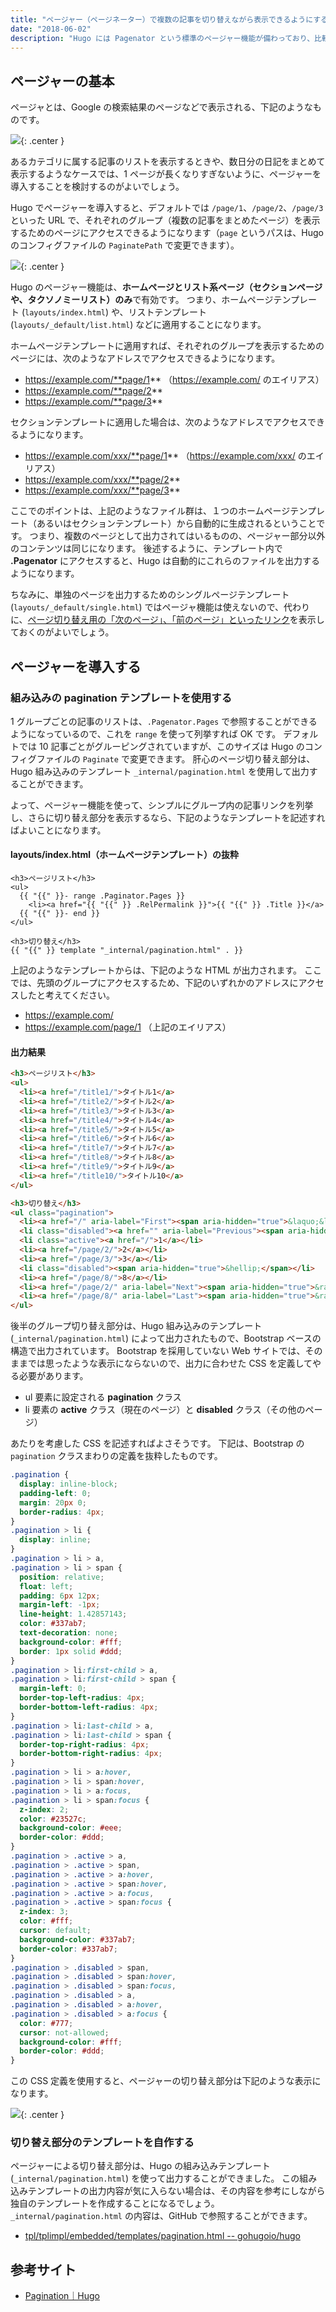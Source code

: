 ```yaml
---
title: "ページャー（ページネーター）で複数の記事を切り替えながら表示できるようにする"
date: "2018-06-02"
description: "Hugo には Pagenator という標準のページャー機能が備わっており、比較的簡単にページャー機能を組み込むことができます。"
---
```


ページャーの基本
----

ページャとは、Google の検索結果のページなどで表示される、下記のようなものです。

![](basic1.png){: .center }

あるカテゴリに属する記事のリストを表示するときや、数日分の日記をまとめて表示するようなケースでは、1 ページが長くなりすぎないように、ページャーを導入することを検討するのがよいでしょう。

Hugo でページャーを導入すると、デフォルトでは `/page/1`、`/page/2`、`/page/3` といった URL で、それぞれのグループ（複数の記事をまとめたページ）を表示するためのページにアクセスできるようになります（`page` というパスは、Hugo のコンフィグファイルの `PaginatePath` で変更できます）。

![](basic2.svg){: .center }

Hugo のページャー機能は、**ホームページとリスト系ページ（セクションページや、タクソノミーリスト）のみ**で有効です。
つまり、ホームページテンプレート (`layouts/index.html`) や、リストテンプレート (`layouts/_default/list.html`) などに適用することになります。

ホームページテンプレートに適用すれば、それぞれのグループを表示するためのページには、次のようなアドレスでアクセスできるようになります。

* https://example.com/**page/1** （https://example.com/ のエイリアス）
* https://example.com/**page/2**
* https://example.com/**page/3**

セクションテンプレートに適用した場合は、次のようなアドレスでアクセスできるようになります。

* https://example.com/xxx/**page/1** （https://example.com/xxx/ のエイリアス）
* https://example.com/xxx/**page/2**
* https://example.com/xxx/**page/3**

ここでのポイントは、上記のようなファイル群は、１つのホームページテンプレート（あるいはセクションテンプレート）から自動的に生成されるということです。
つまり、複数のページとして出力されてはいるものの、ページャー部分以外のコンテンツは同じになります。
後述するように、テンプレート内で **.Pagenator** にアクセスすると、Hugo は自動的にこれらのファイルを出力するようになります。

ちなみに、単独のページを出力するためのシングルページテンプレート (`layouts/_default/single.html`) ではページャ機能は使えないので、代わりに、[ページ切り替え用の「次のページ」、「前のページ」といったリンク](../template/next-prev-page.html)を表示しておくのがよいでしょう。


ページャーを導入する
----

### 組み込みの pagination テンプレートを使用する

1 グループごとの記事のリストは、`.Pagenator.Pages` で参照することができるようになっているので、これを `range` を使って列挙すれば OK です。
デフォルトでは 10 記事ごとがグルーピングされていますが、このサイズは Hugo のコンフィグファイルの `Paginate` で変更できます。
肝心のページ切り替え部分は、Hugo 組み込みのテンプレート `_internal/pagination.html` を使用して出力することができます。

よって、ページャー機能を使って、シンプルにグループ内の記事リンクを列挙し、さらに切り替え部分を表示するなら、下記のようなテンプレートを記述すればよいことになります。

#### layouts/index.html（ホームページテンプレート）の抜粋

~~~
<h3>ページリスト</h3>
<ul>
  {{ "{{" }}- range .Paginator.Pages }}
    <li><a href="{{ "{{" }} .RelPermalink }}">{{ "{{" }} .Title }}</a>
  {{ "{{" }}- end }}
</ul>

<h3>切り替え</h3>
{{ "{{" }} template "_internal/pagination.html" . }}
~~~

上記のようなテンプレートからは、下記のような HTML が出力されます。
ここでは、先頭のグループにアクセスするため、下記のいずれかのアドレスにアクセスしたと考えてください。

* https://example.com/
* https://example.com/page/1 （上記のエイリアス）

#### 出力結果

~~~ html
<h3>ページリスト</h3>
<ul>
  <li><a href="/title1/">タイトル1</a>
  <li><a href="/title2/">タイトル2</a>
  <li><a href="/title3/">タイトル3</a>
  <li><a href="/title4/">タイトル4</a>
  <li><a href="/title5/">タイトル5</a>
  <li><a href="/title6/">タイトル6</a>
  <li><a href="/title7/">タイトル7</a>
  <li><a href="/title8/">タイトル8</a>
  <li><a href="/title9/">タイトル9</a>
  <li><a href="/title10/">タイトル10</a>
</ul>

<h3>切り替え</h3>
<ul class="pagination">
  <li><a href="/" aria-label="First"><span aria-hidden="true">&laquo;&laquo;</span></a></li>
  <li class="disabled"><a href="" aria-label="Previous"><span aria-hidden="true">&laquo;</span></a></li>
  <li class="active"><a href="/">1</a></li>
  <li><a href="/page/2/">2</a></li>
  <li><a href="/page/3/">3</a></li>
  <li class="disabled"><span aria-hidden="true">&hellip;</span></li>
  <li><a href="/page/8/">8</a></li>
  <li><a href="/page/2/" aria-label="Next"><span aria-hidden="true">&raquo;</span></a></li>
  <li><a href="/page/8/" aria-label="Last"><span aria-hidden="true">&raquo;&raquo;</span></a></li>
</ul>
~~~

後半のグループ切り替え部分は、Hugo 組み込みのテンプレート (`_internal/pagination.html`) によって出力されたもので、Bootstrap ベースの構造で出力されています。
Bootstrap を採用していない Web サイトでは、そのままでは思ったような表示にならないので、出力に合わせた CSS を定義してやる必要があります。

- ul 要素に設定される **pagination** クラス
- li 要素の **active** クラス（現在のページ）と **disabled** クラス（その他のページ）

あたりを考慮した CSS を記述すればよさそうです。
下記は、Bootstrap の `pagination` クラスまわりの定義を抜粋したものです。

~~~ css
.pagination {
  display: inline-block;
  padding-left: 0;
  margin: 20px 0;
  border-radius: 4px;
}
.pagination > li {
  display: inline;
}
.pagination > li > a,
.pagination > li > span {
  position: relative;
  float: left;
  padding: 6px 12px;
  margin-left: -1px;
  line-height: 1.42857143;
  color: #337ab7;
  text-decoration: none;
  background-color: #fff;
  border: 1px solid #ddd;
}
.pagination > li:first-child > a,
.pagination > li:first-child > span {
  margin-left: 0;
  border-top-left-radius: 4px;
  border-bottom-left-radius: 4px;
}
.pagination > li:last-child > a,
.pagination > li:last-child > span {
  border-top-right-radius: 4px;
  border-bottom-right-radius: 4px;
}
.pagination > li > a:hover,
.pagination > li > span:hover,
.pagination > li > a:focus,
.pagination > li > span:focus {
  z-index: 2;
  color: #23527c;
  background-color: #eee;
  border-color: #ddd;
}
.pagination > .active > a,
.pagination > .active > span,
.pagination > .active > a:hover,
.pagination > .active > span:hover,
.pagination > .active > a:focus,
.pagination > .active > span:focus {
  z-index: 3;
  color: #fff;
  cursor: default;
  background-color: #337ab7;
  border-color: #337ab7;
}
.pagination > .disabled > span,
.pagination > .disabled > span:hover,
.pagination > .disabled > span:focus,
.pagination > .disabled > a,
.pagination > .disabled > a:hover,
.pagination > .disabled > a:focus {
  color: #777;
  cursor: not-allowed;
  background-color: #fff;
  border-color: #ddd;
}
~~~

この CSS 定義を使用すると、ページャーの切り替え部分は下記のような表示になります。

![](pager3.png){: .center }


### 切り替え部分のテンプレートを自作する

ページャーによる切り替え部分は、Hugo の組み込みテンプレート (`_internal/pagination.html`) を使って出力することができました。
この組み込みテンプレートの出力内容が気に入らない場合は、その内容を参考にしながら独自のテンプレートを作成することになるでしょう。
`_internal/pagination.html` の内容は、GitHub で参照することができます。

- [tpl/tplimpl/embedded/templates/pagination.html -- gohugoio/hugo](https://github.com/gohugoio/hugo/blob/master/tpl/tplimpl/embedded/templates/pagination.html)


参考サイト
----

* [Pagination｜Hugo](https://gohugo.io/templates/pagination/)

